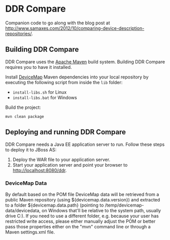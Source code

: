 # DDR Compare

Companion code to go along with the blog post at http://www.samaxes.com/2012/10/comparing-device-description-repositories/.

## Building DDR Compare

DDR Compare uses the [Apache Maven](http://maven.apache.org/) build system. Building DDR Compare requires you to have it installed.

Install [DeviceMap](http://devicemap.apache.org/) Maven dependencies into your local repository by executing the following script from inside the `lib` folder:

* `install-libs.sh` for Linux
* `install-libs.bat` for Windows

Build the project:

```shell
mvn clean package
```

## Deploying and running DDR Compare

DDR Compare needs a Java EE application server to run. Follow these steps to deploy it to JBoss AS:

1. Deploy the WAR file to your application server.
1. Start your application server and point your browser to [http://localhost:8080/ddr](http://localhost:8080/ddr). 

### DeviceMap Data

By default based on the POM file DeviceMap data will be retrieved from a public Maven repository (using ${devicemap.data.version}) and extracted to a folder ${devicemap.data.path} (pointing to /temp/devicemap-data/devicedata, on Windows that'll be relative to the system path, usually drive C:). If you need to use a different folder, e.g. because your user has restricted write access, please either manually adjust the POM or better pass those properties either on the "mvn" command line or through a Maven settings.xml file.
